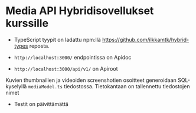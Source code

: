 # Media API Hybridisovellukset kurssille

- TypeScript tyypit on ladattu npm:llä <https://github.com/ilkkamtk/hybrid-types> reposta.

- `http://localhost:3000/` endpointissa on Apidoc

- `http://localhost:3000/api/v1/` on Apiroot

Kuvien thumbnailien ja videoiden screenshotien osoitteet generoidaan SQL-kyselyllä `mediaModel.ts` tiedostossa. Tietokantaan on tallennettu tiedostojen nimet

- Testit on päivittämättä
